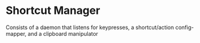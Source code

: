 # Shortcut Manager

Consists of a daemon that listens for keypresses, a shortcut/action config-mapper, and a clipboard manipulator
